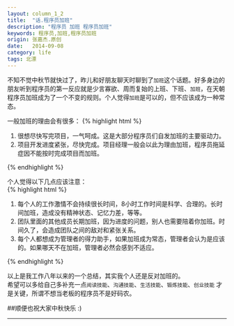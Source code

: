 ```yaml
---
layout: column_1_2
title:  "话.程序员加班"
description: "程序员 加班 程序员加班"
keywords: 程序员,加班,程序员加班
origin: 张嘉杰.原创
date:   2014-09-08
category: life
tags: 北漂
---
```

不知不觉中秋节就快过了，昨儿和好朋友聊天时聊到了`加班`这个话题。好多身边的朋友听到程序员的第一反应就是少言寡欲、周而复始的上班、下班、`加班`，在天朝程序员加班成为了一个不变的规则。个人觉得`加班`是可以的，但不应该成为一种常态。  
<!--more-->

一般加班的理由会有很多：
{% highlight html %}

1. 很想尽快写完项目，一气呵成。这是大部分程序员们自发加班的主要驱动力。
2. 项目开发进度紧张，尽快完成。项目经理一般会以此为理由加班，程序员拖延症因不能按时完成项目而加班。

{% endhighlight %}

个人觉得以下几点应该注意：  
{% highlight html %}

1. 每个人的工作激情不会持续很长时间，8小时工作时间是科学、合理的。长时间加班，造成没有精神状态、记忆力差，等等。  
2. 团队里面的其他成员长期加班，因为进度的问题，别人也需要陪着你加班。时间久了，会造成团队之间的敌对和紧张关系。  
3. 每个人都想成为管理者的得力助手，如果加班成为常态，管理者会认为是应该的。如果哪天不在加班，管理者必然会感到不适应。

{% endhighlight %}

以上是我工作八年以来的一个总结，其实我个人还是反对加班的。  
希望可以多给自己多补充一点`阅读技能`、`沟通技能`、`生活技能`、`锻炼技能`、`创业技能` 才是关键，所谓不想当老板的程序员不是好码农。  

##顺便也祝大家中秋快乐 :)

---------------------------------------
